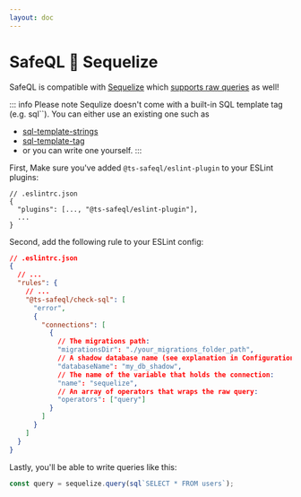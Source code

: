 ```yaml
---
layout: doc
---
```


# SafeQL :muscle: Sequelize

SafeQL is compatible with [Sequelize](https://sequelize.org/) which [supports raw queries](https://sequelize.org/master/manual/raw-queries.html) as well!

::: info Please note
Sequlize doesn't come with a built-in SQL template tag (e.g. sql\`\`).
You can either use an existing one such as
 - [sql-template-strings](https://www.npmjs.com/package/sql-template-strings)
 - [sql-template-tag](https://www.npmjs.com/package/sql-template-tag)
 - or you can write one yourself.
:::

First, Make sure you've added `@ts-safeql/eslint-plugin` to your ESLint plugins:

```json{2}
// .eslintrc.json
{
  "plugins": [..., "@ts-safeql/eslint-plugin"],
  ...
}
```

Second, add the following rule to your ESLint config:

```json
// .eslintrc.json
{
  // ...
  "rules": {
    // ...
    "@ts-safeql/check-sql": [
      "error",
      {
        "connections": [
          {
            // The migrations path:
            "migrationsDir": "./your_migrations_folder_path",
            // A shadow database name (see explanation in Configuration):
            "databaseName": "my_db_shadow",
            // The name of the variable that holds the connection:
            "name": "sequelize",
            // An array of operators that wraps the raw query:
            "operators": ["query"]
          }
        ]
      }
    ]
  }
}
```

Lastly, you'll be able to write queries like this:

```typescript
const query = sequelize.query(sql`SELECT * FROM users`);
```
